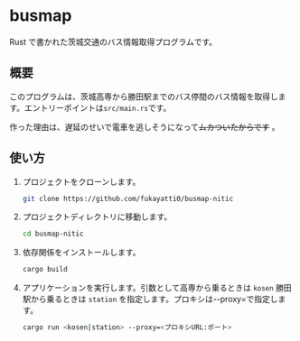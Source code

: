 # busmap

Rust で書かれた茨城交通のバス情報取得プログラムです。

## 概要

このプログラムは、茨城高専から勝田駅までのバス停間のバス情報を取得します。エントリーポイントは`src/main.rs`です。

作った理由は、遅延のせいで電車を逃しそうになって~~ムカついたからです~~ 。

## 使い方

1. プロジェクトをクローンします。

   ```bash
   git clone https://github.com/fukayatti0/busmap-nitic
   ```

2. プロジェクトディレクトリに移動します。

   ```bash
   cd busmap-nitic
   ```

3. 依存関係をインストールします。

   ```bash
   cargo build
   ```

4. アプリケーションを実行します。引数として高専から乗るときは `kosen` 勝田駅から乗るときは `station` を指定します。プロキシは--proxy=で指定します。

   ```bash
   cargo run <kosen|station> --proxy=<プロキシURL:ポート>
   ```
